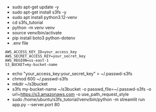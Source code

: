 

* sudo apt-get update -y
* sudo apt-get install s3fs -y
* sudo apt install python3.12-venv
* cd s3fs_tutorial
* python -m venv venv
* source venv/bin/activate
* pip install boto3 python-dotenv
* .env file
```
AWS_ACCESS_KEY_ID=your_access_key
AWS_SECRET_ACCESS_KEY=your_secret_key
AWS_REGION=us-east-1
S3_BUCKET=my-bucket-name
```
* echo "your_access_key:your_secret_key" > ~/.passwd-s3fs
* chmod 600 ~/.passwd-s3fs
* mkdir ~/s3bucket
* s3fs my-bucket-name ~/s3bucket -o passwd_file=~/.passwd-s3fs -o url=https://s3.amazonaws.com -o use_path_request_style
* sudo /home/ubuntu/s3fs_tutorial/venv/bin/python -m streamlit run app.py --server.port 80
